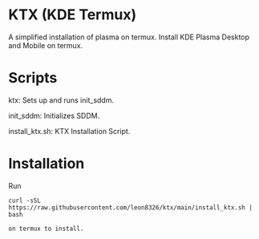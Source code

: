 # KTX (KDE Termux)
A simplified installation of plasma on termux.
Install KDE Plasma Desktop and Mobile on termux.
# Scripts
ktx: Sets up and runs init_sddm.

init_sddm: Initializes SDDM.

install_ktx.sh: KTX Installation Script.
# Installation
Run 

```
curl -sSL https://raw.githubusercontent.com/leon8326/ktx/main/install_ktx.sh | bash

on termux to install.

